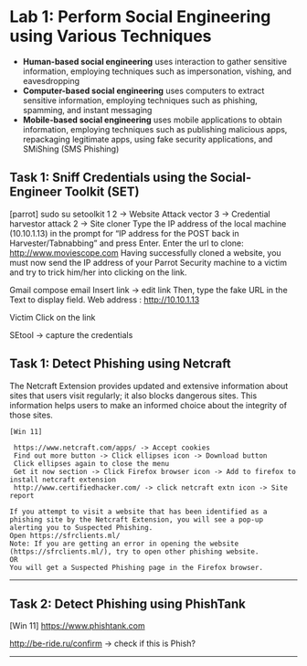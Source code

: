 # Lab 1: Perform Social Engineering using Various Techniques
- **Human-based social engineering** uses interaction to gather sensitive information, employing techniques such as impersonation, vishing, and eavesdropping
- **Computer-based social engineering** uses computers to extract sensitive information, employing techniques such as phishing, spamming, and instant messaging
- **Mobile-based social engineering** uses mobile applications to obtain information, employing techniques such as publishing malicious apps, repackaging legitimate apps, using fake security applications, and SMiShing (SMS Phishing)
## Task 1: Sniff Credentials using the Social-Engineer Toolkit (SET)
[parrot]
sudo su
setoolkit
1
2 -> Website Attack vector
3 -> Credential harvestor attack
2 -> Site cloner
Type the IP address of the local machine (10.10.1.13) in the prompt for “IP address for the POST back in Harvester/Tabnabbing” and press Enter.
Enter the url to clone: http://www.moviescope.com
Having successfully cloned a website, you must now send the IP address of your Parrot Security machine to a victim and try to trick him/her into clicking on the link.

Gmail compose email
Insert link -> edit link
Then, type the fake URL in the Text to display field.
Web address : http://10.10.1.13

Victim
Click on the link

SEtool -> capture the credentials
## Task 1: Detect Phishing using Netcraft
The Netcraft Extension provides updated and extensive information about sites that users visit regularly; it also blocks dangerous sites. This information helps users to make an informed choice about the integrity of those sites.

	[Win 11]

	 https://www.netcraft.com/apps/ -> Accept cookies
	 Find out more button -> Click ellipses icon -> Download button
	 Click ellipses again to close the menu
	 Get it now section -> Click Firefox browser icon -> Add to firefox to install netcraft extension
	 http://www.certifiedhacker.com/ -> click netcraft extn icon -> Site report

	If you attempt to visit a website that has been identified as a phishing site by the Netcraft Extension, you will see a pop-up alerting you to Suspected Phishing.
	Open https://sfrclients.ml/ 
	Note: If you are getting an error in opening the website (https://sfrclients.ml/), try to open other phishing website.
	OR
	You will get a Suspected Phishing page in the Firefox browser.
---
## Task 2: Detect Phishing using PhishTank
[Win 11]
https://www.phishtank.com

http://be-ride.ru/confirm -> check if this is Phish?

---



